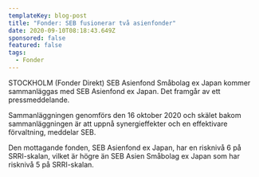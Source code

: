 ```yaml
---
templateKey: blog-post
title: "Fonder: SEB fusionerar två asienfonder"
date: 2020-09-10T08:18:43.649Z
sponsored: false
featured: false
tags:
  - Fonder
---
```

STOCKHOLM (Fonder Direkt) SEB Asienfond Småbolag ex Japan kommer sammanläggas med SEB Asienfond ex Japan. Det framgår av ett pressmeddelande.

Sammanläggningen genomförs den 16 oktober 2020 och skälet bakom sammanläggningen är att uppnå synergieffekter och en effektivare förvaltning, meddelar SEB.

Den mottagande fonden, SEB Asienfond ex Japan, har en risknivå 6 på SRRI-skalan, vilket är högre än SEB Asien Småbolag ex Japan som har risknivå 5 på SRRI-skalan.